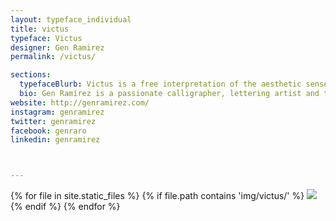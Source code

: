 ```yaml
---
layout: typeface_individual
title: victus
typeface: Victus
designer: Gen Ramirez
permalink: /victus/

sections:
  typefaceBlurb: Victus is a free interpretation of the aesthetic sense and functional purpose of  Bartolomeo Sanvito’s Renaissance manuscripts. Victus has formal features that identify it with the Venetian typographic model. The warmth of the carefully balanced calligraphic construction provides an evenness between the perception of the classic and modern visual standards. The family consists in four styles and twenty-two variants: Text and display, grouped in roman and italic with a range from thin to black.
  bio: Gen Ramírez is a passionate calligrapher, lettering artist and type designer from Guadalajara, Mexico. He enjoys Salsa music almost as much as making letterforms, well, not so much. He is from Guadalajara, México
website: http://genramirez.com/
instagram: genramirez
twitter: genramirez
facebook: genraro
linkedin: genramirez



---
```


<div class="typeface__images">
{% for file in site.static_files %}
  {% if file.path contains 'img/victus/' %}
    <img src="{{ file.path }}" />
  {% endif %}
{% endfor %}
</div>
